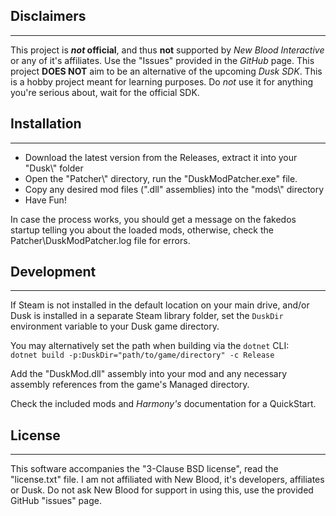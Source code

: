 ## Disclaimers
--------------
This project is ***not* official**, and thus **not** supported by *New Blood Interactive* or any of it's affiliates. Use the "Issues" provided in the *GitHub* page.
This project **DOES NOT** aim to be an alternative of the upcoming *Dusk SDK*. This is a hobby project meant for learning purposes. Do *not* use it for anything you're serious about, wait for the official SDK.

## Installation
---------------
- Download the latest version from the Releases, extract it into your "Dusk\\" folder
- Open the "Patcher\\" directory, run the "DuskModPatcher.exe" file.
- Copy any desired mod files (".dll" assemblies) into the "mods\\" directory
- Have Fun!

In case the process works, you should get a message on the fakedos startup telling you about the loaded mods, otherwise, check the Patcher\\DuskModPatcher.log file for errors.

## Development
--------------
If Steam is not installed in the default location on your main drive, and/or Dusk is installed in a separate Steam library folder, set the `DuskDir` environment variable to your Dusk game directory.

You may alternatively set the path when building via the `dotnet` CLI:  
`dotnet build -p:DuskDir="path/to/game/directory" -c Release`

Add the "DuskMod.dll" assembly into your mod and any necessary assembly references from the game's Managed directory.

Check the included mods and *Harmony's* documentation for a QuickStart.

## License
----------
This software accompanies the "3-Clause BSD license", read the "license.txt" file. I am not affiliated with New Blood, it's developers, affiliates or Dusk. Do not ask New Blood for support in using this, use the provided GitHub "issues" page.
